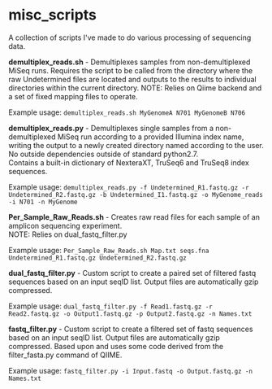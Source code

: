 misc_scripts
============

A collection of scripts I've made to do various processing of sequencing data.

**demultiplex_reads.sh** - Demultiplexes samples from non-demultiplexed MiSeq runs. Requires the script to be called from the directory where the raw Undetermined files are located and outputs to the results to individual directories within the current directory.
NOTE: Relies on Qiime backend and a set of fixed mapping files to operate.

Example usage:
	`demultiplex_reads.sh MyGenomeA N701 MyGenomeB N706`

**demultiplex_reads.py** - Demultiplexes single samples from a non-demultiplexed MiSeq run according to a provided Illumina index name, writing the output to a newly created directory named according to the user.  
No outside dependencies outside of standard python2.7.  
Contains a built-in dictionary of NexteraXT, TruSeq6 and TruSeq8 index sequences. 

Example usage:
	`demultiplex_reads.py -f Undetermined_R1.fastq.gz -r Undetermined_R2.fastq.gz -b Undetermined_I1.fastq.gz -o MyGenome_reads -i N701 -n MyGenome`

**Per_Sample_Raw_Reads.sh** - Creates raw read files for each sample of an amplicon sequencing experiment.  
NOTE: Relies on dual\_fastq\_filter.py

Example usage:
	`Per_Sample_Raw_Reads.sh Map.txt seqs.fna Undetermined_R1.fastq.gz Undetermined_R2.fastq.gz`
	
**dual_fastq_filter.py** - Custom script to create a paired set of filtered fastq sequences based on an input seqID list. Output files are automatically gzip compressed. 

Example usage:
	`dual_fastq_filter.py -f Read1.fastq.gz -r Read2.fastq.gz -o Output1.fastq.gz -p Output2.fastq.gz -n Names.txt`

**fastq_filter.py** - Custom script to create a filtered set of fastq sequences based on an input seqID list. Output files are automatically gzip compressed. Based upon and uses some code derived from the filter_fasta.py command of QIIME. 

Example usage:
	`fastq_filter.py -i Input.fastq -o Output.fastq.gz -n Names.txt`
